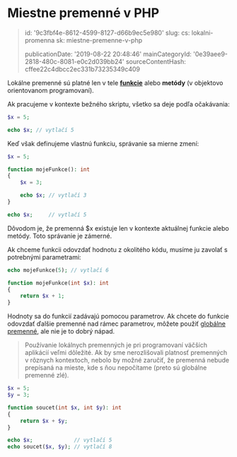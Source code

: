 Miestne premenné v PHP
======================

> id: '9c3fbf4e-8612-4599-8127-d66b9ec5e980'
> slug:
> 	cs: lokalni-promenna
> 	sk: miestne-premenne-v-php
> 
> publicationDate: '2019-08-22 20:48:46'
> mainCategoryId: '0e39aee9-2818-480c-8081-e0c2d039bb24'
> sourceContentHash: cffee22c4dbcc2ec331b73235349c409

Lokálne premenné sú platné len v tele **<a href="/prikazy-a-funkcia">funkcie</a>** alebo **metódy** (v objektovo orientovanom programovaní).

Ak pracujeme v kontexte bežného skriptu, všetko sa deje podľa očakávania:

```php
$x = 5;

echo $x; // vytlačí 5
```

Keď však definujeme vlastnú funkciu, správanie sa mierne zmení:

```php
$x = 5;

function mojeFunkce(): int
{
    $x = 3;

    echo $x; // vytlačí 3
}

echo $x;     // vytlačí 5
```

Dôvodom je, že premenná $x existuje len v kontexte aktuálnej funkcie alebo metódy. Toto správanie je zámerné.

Ak chceme funkcii odovzdať hodnotu z okolitého kódu, musíme ju zavolať s potrebnými parametrami:

```php
echo mojeFunkce(5);	// vytlačí 6

function mojeFunkce(int $x): int
{
    return $x + 1;
}
```

Hodnoty sa do funkcií zadávajú pomocou parametrov. Ak chcete do funkcie odovzdať ďalšie premenné nad rámec parametrov, môžete použiť <a href="/global-variable">globálne premenné</a>, ale nie je to dobrý nápad.

> Používanie lokálnych premenných je pri programovaní väčších aplikácií veľmi dôležité. Ak by sme nerozlišovali platnosť premenných v rôznych kontextoch, nebolo by možné zaručiť, že premenná nebude prepísaná na mieste, kde s ňou nepočítame (preto sú globálne premenné zlé).

```php
$x = 5;
$y = 3;

function soucet(int $x, int $y): int
{
    return $x + $y;
}

echo $x;             // vytlačí 5
echo soucet($x, $y); // vytlačí 8
```
